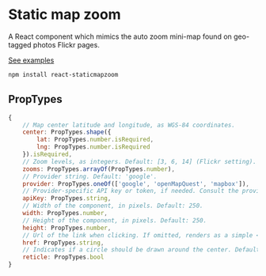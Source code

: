 Static map zoom
===

A React component which mimics the auto zoom mini-map found on geo-tagged photos Flickr pages.

[See examples](http://bbecquet.github.io/react-staticMapZoom/example-es5)

```bash
npm install react-staticmapzoom
```

## PropTypes

```javascript
{
    // Map center latitude and longitude, as WGS-84 coordinates.
    center: PropTypes.shape({
        lat: PropTypes.number.isRequired,
        lng: PropTypes.number.isRequired
    }).isRequired,
    // Zoom levels, as integers. Default: [3, 6, 14] (Flickr setting).
    zooms: PropTypes.arrayOf(PropTypes.number),
    // Provider string. Default: 'google'.
    provider: PropTypes.oneOf(['google', 'openMapQuest', 'mapbox']),
    // Provider-specific API key or token, if needed. Consult the provider's doc.
    apiKey: PropTypes.string,
    // Width of the component, in pixels. Default: 250.
    width: PropTypes.number,
    // Height of the component, in pixels. Default: 250.
    height: PropTypes.number,
    // Url of the link when clicking. If omitted, renders as a simple <div>. Default: none.
    href: PropTypes.string,
    // Indicates if a circle should be drawn around the center. Default: false.
    reticle: PropTypes.bool
}
```
